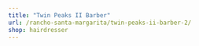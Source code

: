```yaml
---
title: "Twin Peaks II Barber"
url: /rancho-santa-margarita/twin-peaks-ii-barber-2/
shop: hairdresser
---
```

